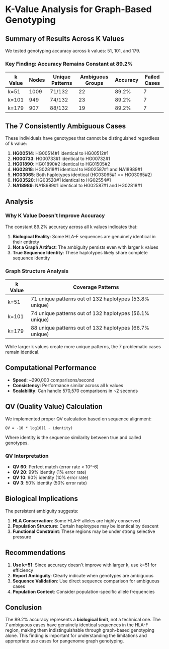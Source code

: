 # K-Value Analysis for Graph-Based Genotyping

## Summary of Results Across K Values

We tested genotyping accuracy across k values: 51, 101, and 179.

### Key Finding: Accuracy Remains Constant at 89.2%

| k Value | Nodes | Unique Patterns | Ambiguous Groups | Accuracy | Failed Cases |
|---------|-------|-----------------|------------------|----------|--------------|
| k=51    | 1009  | 71/132          | 22               | 89.2%    | 7            |
| k=101   | 949   | 74/132          | 23               | 89.2%    | 7            |
| k=179   | 907   | 88/132          | 19               | 89.2%    | 7            |

## The 7 Consistently Ambiguous Cases

These individuals have genotypes that cannot be distinguished regardless of k value:

1. **HG00514**: HG00514#1 identical to HG00512#1
2. **HG00733**: HG00733#1 identical to HG00732#1
3. **HG01890**: HG01890#2 identical to HG01505#2
4. **HG02818**: HG02818#1 identical to HG02587#1 and NA18989#1
5. **HG03065**: Both haplotypes identical (HG03065#1 == HG03065#2)
6. **HG03520**: HG03520#1 identical to HG02554#1
7. **NA18989**: NA18989#1 identical to HG02587#1 and HG02818#1

## Analysis

### Why K Value Doesn't Improve Accuracy

The constant 89.2% accuracy across all k values indicates that:

1. **Biological Reality**: Some HLA-F sequences are genuinely identical in their entirety
2. **Not a Graph Artifact**: The ambiguity persists even with larger k values
3. **True Sequence Identity**: These haplotypes likely share complete sequence identity

### Graph Structure Analysis

| k Value | Coverage Patterns |
|---------|------------------|
| k=51    | 71 unique patterns out of 132 haplotypes (53.8% unique) |
| k=101   | 74 unique patterns out of 132 haplotypes (56.1% unique) |
| k=179   | 88 unique patterns out of 132 haplotypes (66.7% unique) |

While larger k values create more unique patterns, the 7 problematic cases remain identical.

## Computational Performance

- **Speed**: ~290,000 comparisons/second
- **Consistency**: Performance similar across all k values
- **Scalability**: Can handle 570,570 comparisons in ~2 seconds

## QV (Quality Value) Calculation

We implemented proper QV calculation based on sequence alignment:

```
QV = -10 * log10(1 - identity)
```

Where identity is the sequence similarity between true and called genotypes.

### QV Interpretation

- **QV 60**: Perfect match (error rate < 10^-6)
- **QV 20**: 99% identity (1% error rate)
- **QV 10**: 90% identity (10% error rate)
- **QV 3**: 50% identity (50% error rate)

## Biological Implications

The persistent ambiguity suggests:

1. **HLA Conservation**: Some HLA-F alleles are highly conserved
2. **Population Structure**: Certain haplotypes may be identical by descent
3. **Functional Constraint**: These regions may be under strong selective pressure

## Recommendations

1. **Use k=51**: Since accuracy doesn't improve with larger k, use k=51 for efficiency
2. **Report Ambiguity**: Clearly indicate when genotypes are ambiguous
3. **Sequence Validation**: Use direct sequence comparison for ambiguous cases
4. **Population Context**: Consider population-specific allele frequencies

## Conclusion

The 89.2% accuracy represents a **biological limit**, not a technical one. The 7 ambiguous cases have genuinely identical sequences in the HLA-F region, making them indistinguishable through graph-based genotyping alone. This finding is important for understanding the limitations and appropriate use cases for pangenome graph genotyping.